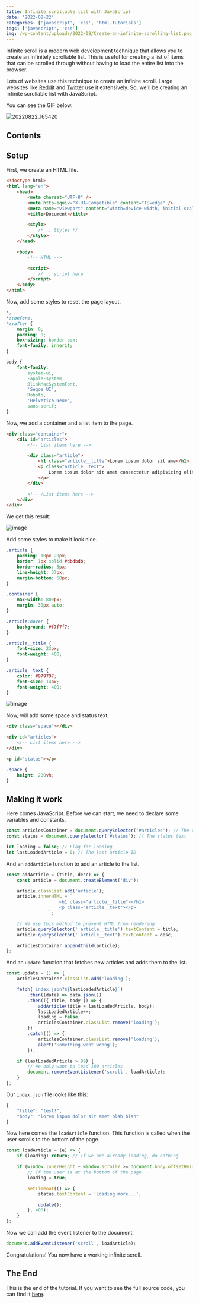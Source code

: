 ```yaml
---
title: Infinite scrollable list with JavaScript
date: '2022-08-22'
categories: ['javascript', 'css', 'html-tutorials']
tags: ['javascript', 'css']
img: /wp-content/uploads/2022/08/Create-an-infinite-scrolling-list.png
---
```


Infinite scroll is a modern web development technique that allows you to create an infinitely scrollable list.
This is useful for creating a list of items that can be scrolled through without having to load the entire list into the browser.

Lots of websites use this technique to create an infinite scroll. Large websites like [Reddit](https://www.reddit.com) and [Twitter](https://twitter.com) use it extensively. So, we'll be creating an infinite scrollable list with JavaScript.

You can see the GIF below.

![20220822_165420](https://user-images.githubusercontent.com/76736580/185910340-06feb2b7-acf4-4a0d-927f-14b70f098457.gif)

## Contents

## Setup

First, we create an HTML file.

```html
<!doctype html>
<html lang="en">
	<head>
		<meta charset="UTF-8" />
		<meta http-equiv="X-UA-Compatible" content="IE=edge" />
		<meta name="viewport" content="width=device-width, initial-scale=1.0" />
		<title>Document</title>

		<style>
			/* .. Styles */
		</style>
	</head>

	<body>
		<!-- HTML -->

		<script>
			// .. script here
		</script>
	</body>
</html>
```

Now, add some styles to reset the page layout.

```css
*,
*::before,
*::after {
	margin: 0;
	padding: 0;
	box-sizing: border-box;
	font-family: inherit;
}

body {
	font-family:
		system-ui,
		-apple-system,
		BlinkMacSystemFont,
		'Segoe UI',
		Roboto,
		'Helvetica Neue',
		sans-serif;
}
```

Now, we add a container and a list item to the page.

```html
<div class="container">
	<div id="articles">
		<!-- List items here -->

		<div class="article">
			<h1 class="article__title">Lorem ipsum dolor sit ame</h1>
			<p class="article__text">
				Lorem ipsum dolor sit amet consectetur adipisicing elit. Quisquam, quidem.
			</p>
		</div>

		<!-- /List items here -->
	</div>
</div>
```

We get this result:

![image](https://user-images.githubusercontent.com/76736580/185913214-853f5462-8d90-4e7b-8884-3ffbb20d009c.png)

Add some styles to make it look nice.

```css
.article {
	padding: 10px 20px;
	border: 1px solid #dbdbdb;
	border-radius: 5px;
	line-height: 37px;
	margin-bottom: 60px;
}

.container {
	max-width: 800px;
	margin: 30px auto;
}

.article:hover {
	background: #f7f7f7;
}

.article__title {
	font-size: 23px;
	font-weight: 400;
}

.article__text {
	color: #979797;
	font-size: 14px;
	font-weight: 400;
}
```

![image](https://user-images.githubusercontent.com/76736580/185913830-2a5d1921-1bc5-479d-8e09-89b5c1557162.png)

Now, will add some space and status text.

```html
<div class="space"></div>

<div id="articles">
	<!-- List items here -->
</div>

<p id="status"></p>
```

```css
.space {
	height: 200vh;
}
```

## Making it work

Here comes JavaScript. Before we can start, we need to declare some variables and constants.

```js
const articlesContainer = document.querySelector('#articles'); // The container for the articles
const status = document.querySelector('#status'); // The status text

let loading = false; // Flag for loading
let lastLoadedArticle = 0; // The last article ID
```

And an `addArticle` function to add an article to the list.

```js
const addArticle = (title, desc) => {
	const article = document.createElement('div');

	article.classList.add('article');
	article.innerHTML = `
					<h1 class="article__title"></h1>
					<p class="article__text"></p>
				`;

	// We use this method to prevent HTML from rendering
	article.querySelector('.article__title').textContent = title;
	article.querySelector('.article__text').textContent = desc;

	articlesContainer.appendChild(article);
};
```

And an `update` function that fetches new articles and adds them to the list.

```js
const update = () => {
	articlesContainer.classList.add('loading');

	fetch(`index.json?${lastLoadedArticle}`)
		.then((data) => data.json())
		.then(({ title, body }) => {
			addArticle(title + lastLoadedArticle, body);
			lastLoadedArticle++;
			loading = false;
			articlesContainer.classList.remove('loading');
		})
		.catch(() => {
			articlesContainer.classList.remove('loading');
			alert('Something went wrong');
		});

	if (lastLoadedArticle > 99) {
		// We only want to load 100 articles
		document.removeEventListener('scroll', loadArticle);
	}
};
```

Our `index.json` file looks like this:

```js
{
    "title": "test!",
    "body": "lorem ispum dolor sit amet blah blah"
}
```

Now here comes the `loadArticle` function. This function is called when the user scrolls to the bottom of the page.

```js
const loadArticle = (e) => {
	if (loading) return; // If we are already loading, do nothing

	if (window.innerHeight + window.scrollY >= document.body.offsetHeight) {
		// If the user is at the bottom of the page
		loading = true;

		setTimeout(() => {
			status.textContent = 'Loading more...';

			update();
		}, 400);
	}
};
```

Now we can add the event listener to the document.

```js
document.addEventListener('scroll', loadArticle);
```

Congratulations! You now have a working infinite scroll.

## The End

This is the end of the tutorial. If you want to see the full source code, you can find it [here](https://gist.github.com/Posandu/c72f022e2f7bc9df3a570a65a4417e18).
